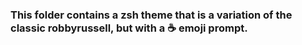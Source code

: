 ### This folder contains a zsh theme that is a variation of the classic robbyrussell, but with a :coffee: emoji prompt.

